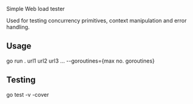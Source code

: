 Simple Web load tester

Used for testing concurrency primitives, context manipulation and error handling.


## Usage

go run . url1 url2 url3 ... --goroutines={max no. goroutines}


## Testing

go test -v -cover